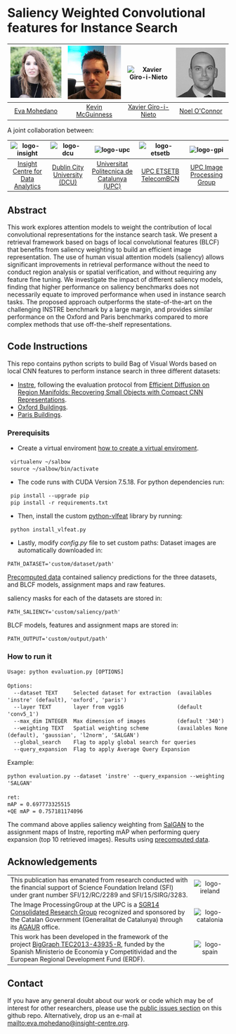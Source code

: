 # Saliency Weighted Convolutional features for Instance Search


| ![Eva Mohedano][EvaMohedano-photo] |  ![Kevin McGuinness][KevinMcGuinness-photo] |  ![Xavier Giro-i-Nieto][XavierGiro-photo] | ![Noel O'Connor][NoelOConnor-photo]  | 
|:-:|:-:|:-:|:-:|
| [Eva Mohedano](https://www.insight-centre.org/users/eva-mohedano)  |  [Kevin McGuinness](http://www.eeng.dcu.ie/~mcguinne/)   | [Xavier Giro-i-Nieto](https://imatge.upc.edu/web/people/xavier-giro)   | [Noel O'Connor](https://www.insight-centre.org/users/noel-oconnor)   | 


[EvaMohedano-photo]: https://raw.githubusercontent.com/imatge-upc/retrieval-2016-lostobject/master/authors/Eva.jpg?token=AKsMd4iuttxHH44mYL3mPpJEtSvXVXF8ks5Xe-AWwA%3D%3D "Eva Mohedano" 
[KevinMcGuinness-photo]: https://raw.githubusercontent.com/imatge-upc/retrieval-2016-lostobject/master/authors/Kevin.jpg?token=AKsMd4VU31T7Bh8CztufWEWNudazbB_Uks5Xe-AxwA%3D%3D "Kevin McGuinness"
[XavierGiro-photo]: https://raw.githubusercontent.com/evamohe/BoW_CNN_InstanceSearch/master/authors/giro.jpg?token=AHPpwDdVdPYfMIwMBgHbjK9pPMJva1GOks5X1vHIwA%3D%3D "Xavier Giro-i-Nieto"
[NoelOConnor-photo]: https://raw.githubusercontent.com/imatge-upc/retrieval-2016-lostobject/master/authors/Noel.jpg?token=AKsMdyemO5eJke9B9rqdRtA7otJscq1wks5Xe-BEwA%3D%3D "Noel O'Connor"

A joint collaboration between:

| ![logo-insight] | ![logo-dcu] | ![logo-upc] | ![logo-etsetb] | ![logo-gpi] | 
|:-:|:-:|:-:|:-:|:-:|
| [Insight Centre for Data Analytics][insight-web] | [Dublin City University (DCU)][dcu-web]  |[Universitat Politecnica de Catalunya (UPC)][upc-web]   | [UPC ETSETB TelecomBCN][etsetb-web]  | [UPC Image Processing Group][gpi-web] | 

[insight-web]: https://www.insight-centre.org/ 
[dcu-web]: http://www.dcu.ie/
[upc-web]: http://www.upc.edu/?set_language=en 
[etsetb-web]: https://www.etsetb.upc.edu/en/ 
[gpi-web]: https://imatge.upc.edu/web/ 


[logo-insight]: https://raw.githubusercontent.com/imatge-upc/saliency-2016-cvpr/master/logos/insight.jpg "Insight Centre for Data Analytics"
[logo-dcu]: https://raw.githubusercontent.com/imatge-upc/saliency-2016-cvpr/master/logos/dcu.png "Dublin City University"
[logo-upc]: https://raw.githubusercontent.com/imatge-upc/saliency-2016-cvpr/master/logos/upc.jpg "Universitat Politecnica de Catalunya"
[logo-etsetb]: https://raw.githubusercontent.com/imatge-upc/saliency-2016-cvpr/master/logos/etsetb.png "ETSETB TelecomBCN"
[logo-gpi]: https://raw.githubusercontent.com/imatge-upc/saliency-2016-cvpr/master/logos/gpi.png "UPC Image Processing Group"

## Abstract 
This work explores attention models to weight the contribution of local convolutional representations for the instance search task. We present a retrieval framework based on bags of local convolutional features (BLCF) that benefits from saliency weighting to build an efficient image representation. The use of human visual attention models (saliency) allows significant improvements in retrieval performance without the need to conduct region analysis or spatial verification, and without requiring any feature
fine tuning. We investigate the impact of different saliency models, finding that higher performance on saliency benchmarks does not necessarily equate to improved performance when used in instance search tasks. The proposed approach outperforms the state-of-the-art on the challenging INSTRE benchmark by a large margin, and provides similar performance on the Oxford and Paris benchmarks compared to more complex methods that use off-the-shelf representations.

## Code Instructions
This repo contains python scripts to build Bag of Visual Words based on local CNN features to perform instance search in three different datasets:

* [Instre](https://dl.acm.org/citation.cfm?id=2700292), following the evaluation protocol from [Efficient Diffusion on Region Manifolds: Recovering Small Objects with Compact CNN Representations](http://people.rennes.inria.fr/Ahmet.Iscen/diffusion.html).
* [Oxford Buildings](http://www.robots.ox.ac.uk/~vgg/data/oxbuildings/).
* [Paris Buildings](http://www.robots.ox.ac.uk/~vgg/data/parisbuildings/).

### Prerequisits

* Create a virtual enviroment [how to create a virtual enviroment](http://docs.python-guide.org/en/latest/dev/virtualenvs/).
```
 virtualenv ~/salbow
 source ~/salbow/bin/activate
```
* The code runs with CUDA Version 7.5.18. For python dependencies run:
```
 pip install --upgrade pip
 pip install -r requirements.txt
```

* Then, install the custom [python-vlfeat]((https://github.com/dougalsutherland/vlfeat-ctypes)) library by running:
```
 python install_vlfeat.py
```
* Lastly, modify  *config.py* file to set custom paths:
Dataset images are automatically downloaded in:
```
PATH_DATASET='custom/dataset/path'
```
[Precomputed data](https://drive.google.com/drive/folders/18NmIcyEIJ8p9GO14rUB3n3wTnx8pezt_) contained saliency predictions for the three datasets, and BLCF models, assignment maps and raw features.

saliency masks for each of the datasets are stored in:
```
PATH_SALIENCY='custom/saliency/path'
```
BLCF models, features and assignment maps are stored in:
```
PATH_OUTPUT='custom/output/path'
````

### How to run it
```
Usage: python evaluation.py [OPTIONS]

Options:
  --dataset TEXT     Selected dataset for extraction  (availables 'instre' (default), 'oxford', 'paris')
  --layer TEXT       layer from vgg16                 (default 'conv5_1')
  --max_dim INTEGER  Max dimension of images          (default '340')
  --weighting TEXT   Spatial weighting scheme         (availables None (default), 'gaussian', 'l2norm', 'SALGAN')
  --global_search    Flag to apply global search for queries        
  --query_expansion  Flag to apply Average Query Expansion    
```
Example:
```
python evaluation.py --dataset 'instre' --query_expansion --weighting 'SALGAN'

ret:
mAP = 0.697773325515
+QE mAP = 0.757181174096
```
The command above applies saliency weighting from [SalGAN](https://imatge-upc.github.io/saliency-salgan-2017/)
to the assignment maps of Instre, reporting mAP when performing query expansion (top 10 retrieved images). Results using [precomputed data](https://drive.google.com/drive/folders/18NmIcyEIJ8p9GO14rUB3n3wTnx8pezt_).


## Acknowledgements

|   |   |
|:--|:-:|
|  This publication has emanated from research conducted with the financial support of Science Foundation Ireland (SFI) under grant number SFI/12/RC/2289 and SFI/15/SIRG/3283. |  ![logo-ireland] |
|  The Image ProcessingGroup at the UPC is a [SGR14 Consolidated Research Group](https://imatge.upc.edu/web/projects/sgr14-image-and-video-processing-group) recognized and sponsored by the Catalan Government (Generalitat de Catalunya) through its [AGAUR](http://agaur.gencat.cat/en/inici/index.html) office. |  ![logo-catalonia] |
|  This work has been developed in the framework of the project [BigGraph TEC2013-43935-R](https://imatge.upc.edu/web/projects/biggraph-heterogeneous-information-and-graph-signal-processing-big-data-era-application), funded by the Spanish Ministerio de Economía y Competitividad and the European Regional Development Fund (ERDF).  | ![logo-spain] | 

[logo-ireland]: https://raw.githubusercontent.com/imatge-upc/saliency-2016-cvpr/master/logos/sfi.png "Logo of Science Foundation Ireland"
[logo-catalonia]: https://raw.githubusercontent.com/imatge-upc/saliency-2016-cvpr/master/logos/generalitat.jpg "Logo of Catalan government"
[logo-spain]: https://raw.githubusercontent.com/imatge-upc/saliency-2016-cvpr/master/logos/MEyC.png "Logo of Spanish government"


## Contact

If you have any general doubt about our work or code which may be of interest for other researchers, please use the [public issues section](https://github.com/imatge-upc/salbow/issues) on this github repo. Alternatively, drop us an e-mail at <mailto:eva.mohedano@insight-centre.org>.
